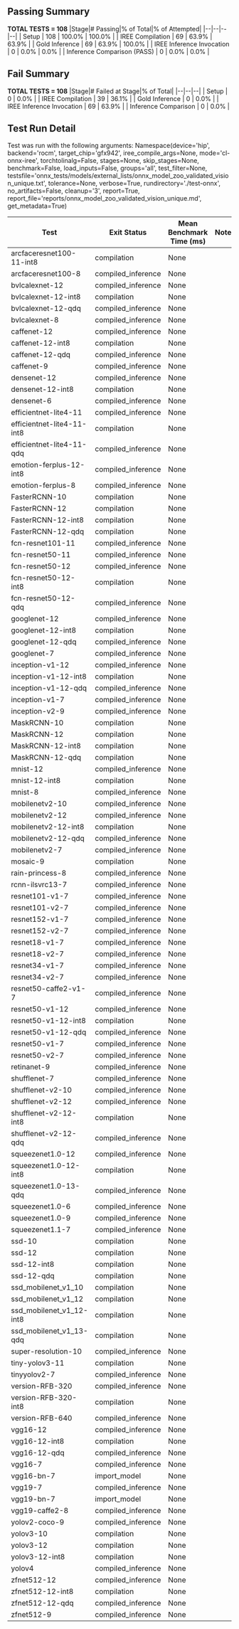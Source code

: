 ## Passing Summary

**TOTAL TESTS = 108**
|Stage|# Passing|% of Total|% of Attempted|
|--|--|--|--|
| Setup | 108 | 100.0% | 100.0% |
| IREE Compilation | 69 | 63.9% | 63.9% |
| Gold Inference | 69 | 63.9% | 100.0% |
| IREE Inference Invocation | 0 | 0.0% | 0.0% |
| Inference Comparison (PASS) | 0 | 0.0% | 0.0% |
## Fail Summary

**TOTAL TESTS = 108**
|Stage|# Failed at Stage|% of Total|
|--|--|--|
| Setup | 0 | 0.0% |
| IREE Compilation | 39 | 36.1% |
| Gold Inference | 0 | 0.0% |
| IREE Inference Invocation | 69 | 63.9% |
| Inference Comparison | 0 | 0.0% |
## Test Run Detail
Test was run with the following arguments:
Namespace(device='hip', backend='rocm', target_chip='gfx942', iree_compile_args=None, mode='cl-onnx-iree', torchtolinalg=False, stages=None, skip_stages=None, benchmark=False, load_inputs=False, groups='all', test_filter=None, testsfile='onnx_tests/models/external_lists/onnx_model_zoo_validated_vision_unique.txt', tolerance=None, verbose=True, rundirectory='./test-onnx', no_artifacts=False, cleanup='3', report=True, report_file='reports/onnx_model_zoo_validated_vision_unique.md', get_metadata=True)

| Test | Exit Status | Mean Benchmark Time (ms) | Notes |
|--|--|--|--|
| arcfaceresnet100-11-int8 | compilation | None | |
| arcfaceresnet100-8 | compiled_inference | None | |
| bvlcalexnet-12 | compiled_inference | None | |
| bvlcalexnet-12-int8 | compilation | None | |
| bvlcalexnet-12-qdq | compiled_inference | None | |
| bvlcalexnet-8 | compiled_inference | None | |
| caffenet-12 | compiled_inference | None | |
| caffenet-12-int8 | compilation | None | |
| caffenet-12-qdq | compiled_inference | None | |
| caffenet-9 | compiled_inference | None | |
| densenet-12 | compiled_inference | None | |
| densenet-12-int8 | compilation | None | |
| densenet-6 | compiled_inference | None | |
| efficientnet-lite4-11 | compiled_inference | None | |
| efficientnet-lite4-11-int8 | compilation | None | |
| efficientnet-lite4-11-qdq | compiled_inference | None | |
| emotion-ferplus-12-int8 | compiled_inference | None | |
| emotion-ferplus-8 | compiled_inference | None | |
| FasterRCNN-10 | compilation | None | |
| FasterRCNN-12 | compilation | None | |
| FasterRCNN-12-int8 | compilation | None | |
| FasterRCNN-12-qdq | compilation | None | |
| fcn-resnet101-11 | compiled_inference | None | |
| fcn-resnet50-11 | compiled_inference | None | |
| fcn-resnet50-12 | compiled_inference | None | |
| fcn-resnet50-12-int8 | compilation | None | |
| fcn-resnet50-12-qdq | compiled_inference | None | |
| googlenet-12 | compiled_inference | None | |
| googlenet-12-int8 | compilation | None | |
| googlenet-12-qdq | compiled_inference | None | |
| googlenet-7 | compiled_inference | None | |
| inception-v1-12 | compiled_inference | None | |
| inception-v1-12-int8 | compilation | None | |
| inception-v1-12-qdq | compiled_inference | None | |
| inception-v1-7 | compiled_inference | None | |
| inception-v2-9 | compiled_inference | None | |
| MaskRCNN-10 | compilation | None | |
| MaskRCNN-12 | compilation | None | |
| MaskRCNN-12-int8 | compilation | None | |
| MaskRCNN-12-qdq | compilation | None | |
| mnist-12 | compiled_inference | None | |
| mnist-12-int8 | compilation | None | |
| mnist-8 | compiled_inference | None | |
| mobilenetv2-10 | compiled_inference | None | |
| mobilenetv2-12 | compiled_inference | None | |
| mobilenetv2-12-int8 | compilation | None | |
| mobilenetv2-12-qdq | compiled_inference | None | |
| mobilenetv2-7 | compiled_inference | None | |
| mosaic-9 | compilation | None | |
| rain-princess-8 | compiled_inference | None | |
| rcnn-ilsvrc13-7 | compiled_inference | None | |
| resnet101-v1-7 | compiled_inference | None | |
| resnet101-v2-7 | compiled_inference | None | |
| resnet152-v1-7 | compiled_inference | None | |
| resnet152-v2-7 | compiled_inference | None | |
| resnet18-v1-7 | compiled_inference | None | |
| resnet18-v2-7 | compiled_inference | None | |
| resnet34-v1-7 | compiled_inference | None | |
| resnet34-v2-7 | compiled_inference | None | |
| resnet50-caffe2-v1-7 | compiled_inference | None | |
| resnet50-v1-12 | compiled_inference | None | |
| resnet50-v1-12-int8 | compilation | None | |
| resnet50-v1-12-qdq | compiled_inference | None | |
| resnet50-v1-7 | compiled_inference | None | |
| resnet50-v2-7 | compiled_inference | None | |
| retinanet-9 | compiled_inference | None | |
| shufflenet-7 | compiled_inference | None | |
| shufflenet-v2-10 | compiled_inference | None | |
| shufflenet-v2-12 | compiled_inference | None | |
| shufflenet-v2-12-int8 | compilation | None | |
| shufflenet-v2-12-qdq | compiled_inference | None | |
| squeezenet1.0-12 | compiled_inference | None | |
| squeezenet1.0-12-int8 | compilation | None | |
| squeezenet1.0-13-qdq | compiled_inference | None | |
| squeezenet1.0-6 | compiled_inference | None | |
| squeezenet1.0-9 | compiled_inference | None | |
| squeezenet1.1-7 | compiled_inference | None | |
| ssd-10 | compilation | None | |
| ssd-12 | compilation | None | |
| ssd-12-int8 | compilation | None | |
| ssd-12-qdq | compilation | None | |
| ssd_mobilenet_v1_10 | compilation | None | |
| ssd_mobilenet_v1_12 | compilation | None | |
| ssd_mobilenet_v1_12-int8 | compilation | None | |
| ssd_mobilenet_v1_13-qdq | compilation | None | |
| super-resolution-10 | compiled_inference | None | |
| tiny-yolov3-11 | compilation | None | |
| tinyyolov2-7 | compiled_inference | None | |
| version-RFB-320 | compiled_inference | None | |
| version-RFB-320-int8 | compilation | None | |
| version-RFB-640 | compiled_inference | None | |
| vgg16-12 | compiled_inference | None | |
| vgg16-12-int8 | compilation | None | |
| vgg16-12-qdq | compiled_inference | None | |
| vgg16-7 | compiled_inference | None | |
| vgg16-bn-7 | import_model | None | |
| vgg19-7 | compiled_inference | None | |
| vgg19-bn-7 | import_model | None | |
| vgg19-caffe2-8 | compiled_inference | None | |
| yolov2-coco-9 | compiled_inference | None | |
| yolov3-10 | compilation | None | |
| yolov3-12 | compilation | None | |
| yolov3-12-int8 | compilation | None | |
| yolov4 | compiled_inference | None | |
| zfnet512-12 | compiled_inference | None | |
| zfnet512-12-int8 | compilation | None | |
| zfnet512-12-qdq | compiled_inference | None | |
| zfnet512-9 | compiled_inference | None | |
